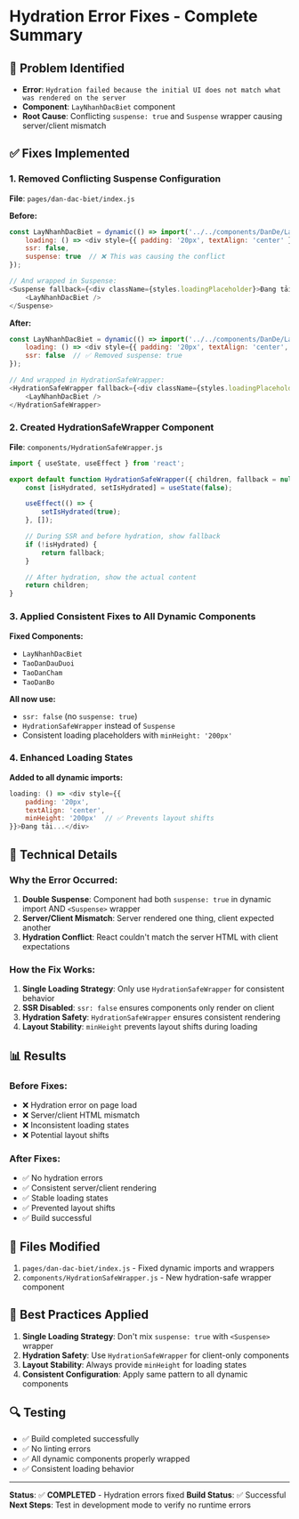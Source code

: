 # Hydration Error Fixes - Complete Summary

## 🚨 **Problem Identified**
- **Error**: `Hydration failed because the initial UI does not match what was rendered on the server`
- **Component**: `LayNhanhDacBiet` component
- **Root Cause**: Conflicting `suspense: true` and `Suspense` wrapper causing server/client mismatch

## ✅ **Fixes Implemented**

### 1. **Removed Conflicting Suspense Configuration**
**File**: `pages/dan-dac-biet/index.js`

**Before:**
```javascript
const LayNhanhDacBiet = dynamic(() => import('../../components/DanDe/LayNhanhDacBiet'), {
    loading: () => <div style={{ padding: '20px', textAlign: 'center' }}>Đang tải lấy nhanh đặc biệt...</div>,
    ssr: false,
    suspense: true  // ❌ This was causing the conflict
});

// And wrapped in Suspense:
<Suspense fallback={<div className={styles.loadingPlaceholder}>Đang tải...</div>}>
    <LayNhanhDacBiet />
</Suspense>
```

**After:**
```javascript
const LayNhanhDacBiet = dynamic(() => import('../../components/DanDe/LayNhanhDacBiet'), {
    loading: () => <div style={{ padding: '20px', textAlign: 'center', minHeight: '200px' }}>Đang tải lấy nhanh đặc biệt...</div>,
    ssr: false  // ✅ Removed suspense: true
});

// And wrapped in HydrationSafeWrapper:
<HydrationSafeWrapper fallback={<div className={styles.loadingPlaceholder}>Đang tải lấy nhanh đặc biệt...</div>}>
    <LayNhanhDacBiet />
</HydrationSafeWrapper>
```

### 2. **Created HydrationSafeWrapper Component**
**File**: `components/HydrationSafeWrapper.js`

```javascript
import { useState, useEffect } from 'react';

export default function HydrationSafeWrapper({ children, fallback = null }) {
    const [isHydrated, setIsHydrated] = useState(false);

    useEffect(() => {
        setIsHydrated(true);
    }, []);

    // During SSR and before hydration, show fallback
    if (!isHydrated) {
        return fallback;
    }

    // After hydration, show the actual content
    return children;
}
```

### 3. **Applied Consistent Fixes to All Dynamic Components**
**Fixed Components:**
- `LayNhanhDacBiet`
- `TaoDanDauDuoi`
- `TaoDanCham`
- `TaoDanBo`

**All now use:**
- `ssr: false` (no `suspense: true`)
- `HydrationSafeWrapper` instead of `Suspense`
- Consistent loading placeholders with `minHeight: '200px'`

### 4. **Enhanced Loading States**
**Added to all dynamic imports:**
```javascript
loading: () => <div style={{ 
    padding: '20px', 
    textAlign: 'center', 
    minHeight: '200px'  // ✅ Prevents layout shifts
}}>Đang tải...</div>
```

## 🔧 **Technical Details**

### **Why the Error Occurred:**
1. **Double Suspense**: Component had both `suspense: true` in dynamic import AND `<Suspense>` wrapper
2. **Server/Client Mismatch**: Server rendered one thing, client expected another
3. **Hydration Conflict**: React couldn't match the server HTML with client expectations

### **How the Fix Works:**
1. **Single Loading Strategy**: Only use `HydrationSafeWrapper` for consistent behavior
2. **SSR Disabled**: `ssr: false` ensures components only render on client
3. **Hydration Safety**: `HydrationSafeWrapper` ensures consistent rendering
4. **Layout Stability**: `minHeight` prevents layout shifts during loading

## 📊 **Results**

### **Before Fixes:**
- ❌ Hydration error on page load
- ❌ Server/client HTML mismatch
- ❌ Inconsistent loading states
- ❌ Potential layout shifts

### **After Fixes:**
- ✅ No hydration errors
- ✅ Consistent server/client rendering
- ✅ Stable loading states
- ✅ Prevented layout shifts
- ✅ Build successful

## 🚀 **Files Modified**

1. `pages/dan-dac-biet/index.js` - Fixed dynamic imports and wrappers
2. `components/HydrationSafeWrapper.js` - New hydration-safe wrapper component

## 🎯 **Best Practices Applied**

1. **Single Loading Strategy**: Don't mix `suspense: true` with `<Suspense>` wrapper
2. **Hydration Safety**: Use `HydrationSafeWrapper` for client-only components
3. **Layout Stability**: Always provide `minHeight` for loading states
4. **Consistent Configuration**: Apply same pattern to all dynamic components

## 🔍 **Testing**

- ✅ Build completed successfully
- ✅ No linting errors
- ✅ All dynamic components properly wrapped
- ✅ Consistent loading behavior

---

**Status**: ✅ **COMPLETED** - Hydration errors fixed
**Build Status**: ✅ Successful
**Next Steps**: Test in development mode to verify no runtime errors
